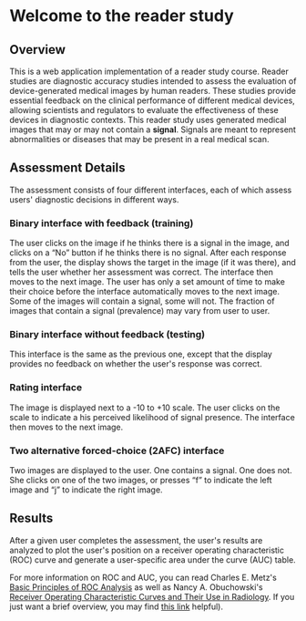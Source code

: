 # Welcome to the reader study

## Overview
This is a web application implementation of a reader study course. Reader studies are diagnostic accuracy studies intended to assess the evaluation of device-generated medical images by human readers. These studies provide essential feedback on the clinical performance of different medical devices, allowing scientists and regulators to evaluate the effectiveness of these devices in diagnostic contexts. This reader study uses generated medical images that may or may not contain a **signal**. Signals are meant to represent abnormalities or diseases that may be present in a real medical scan.

## Assessment Details
The assessment consists of four different interfaces, each of which assess users' diagnostic decisions in different ways.

### Binary interface with feedback (training)  
The user clicks on the image if he thinks there is a signal in the image, and clicks on a “No” button if he thinks there is no signal. After each response from the user, the display shows the target in the image (if it was there), and tells the user whether her assessment was correct. The interface then moves to the next image. The user has only a set amount of time to make their choice before the interface automatically moves to the next image.  Some of the images will contain a signal, some will not. The fraction of images that contain a signal (prevalence) may vary from user to user.

### Binary interface without feedback (testing)  
This interface is the same as the previous one, except that the display provides no feedback on whether the user's response was correct.

### Rating interface  
The image is displayed next to a -10 to +10 scale. The user clicks on the scale to indicate a his perceived likelihood of signal presence. The interface then moves to the next image.

### Two alternative forced-choice (2AFC) interface  
Two images are displayed to the user. One contains a signal. One does not. She clicks on one of the two images, or presses “f” to indicate the left image and “j” to indicate the right image.

## Results
After a given user completes the assessment, the user's results are analyzed to plot the user's position on a receiver operating characteristic (ROC) curve and generate a user-specific area under the curve (AUC) table.

For more information on ROC and AUC, you can read Charles E. Metz's [Basic Principles of ROC Analysis](https://citeseerx.ist.psu.edu/viewdoc/download?doi=10.1.1.692.1962&rep=rep1&type=pdf 'ROC Analysis') as well as Nancy A. Obuchowski's [Receiver Operating
Characteristic Curves and Their Use in Radiology](http://pfeifer.phas.ubc.ca/refbase/files/Obuchowski-Radiology-2003-229-3.pdf). If you just want a brief overview, you may find [this link](https://towardsdatascience.com/understanding-auc-roc-curve-68b2303cc9c5 'ROC-AUC Article') helpful).  

<!-- We would like to have two possible ways to run the course

1) As part of a self-guided web-based course,
2) As an interactive lecture where I present material and can control which portions of the quiz/study are available to the audience. -->
